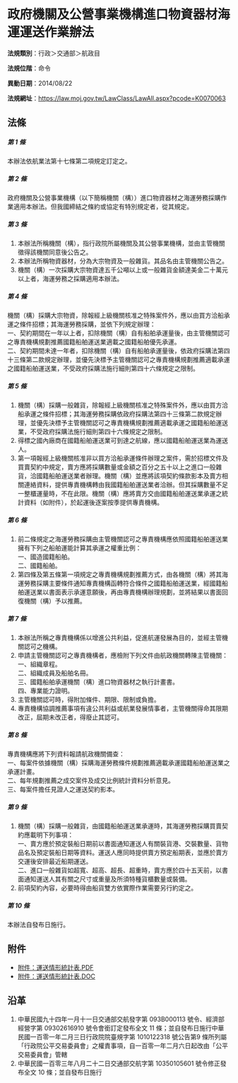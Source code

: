 # 政府機關及公營事業機構進口物資器材海運運送作業辦法




**法規類別**：行政＞交通部＞航政目

**法規位階**：命令

**異動日期**：2014/08/22  

**法規網址**：https://law.moj.gov.tw/LawClass/LawAll.aspx?pcode=K0070063



## 法條
##### 第 1 條
本辦法依航業法第十七條第二項規定訂定之。

##### 第 2 條
政府機關及公營事業機構（以下簡稱機關（構））進口物資器材之海運勞務採購作業適用本辦法。但我國締結之條約或協定有特別規定者，從其規定。

##### 第 3 條
1. 本辦法所稱機關（構），指行政院所屬機關及其公營事業機構，並由主管機關徵得該機關同意後公告之。
1. 本辦法所稱物資器材，分為大宗物資及一般雜貨。其品名由主管機關公告之。
1. 機關（構）一次採購大宗物資達五千公噸以上或一般雜貨金額達美金二十萬元以上者，海運勞務之採購適用本辦法。

##### 第 4 條
機關（構）採購大宗物資，除報經上級機關核准之特殊案件外，應以由買方洽船承運之條件招標；其海運勞務採購，並依下列規定辦理：  
一、契約期間在一年以上者，扣除機關（構）自有船舶承運量後，由主管機關認可之專責機構規劃推薦國籍船舶運送業適載之國籍船舶優先承運。  
二、契約期間未達一年者，扣除機關（構）自有船舶承運量後，依政府採購法第四十三條第二款規定辦理，並優先決標予主管機關認可之專責機構規劃推薦適載承運之國籍船舶運送業，不受政府採購法施行細則第四十六條規定之限制。

##### 第 5 條
1. 機關（構）採購一般雜貨，除報經上級機關核准之特殊案件外，應以由買方洽船承運之條件招標；其海運勞務採購依政府採購法第四十三條第二款規定辦理，並優先決標予主管機關認可之專責機構規劃推薦適載承運之國籍船舶運送業，不受政府採購法施行細則第四十六條規定之限制。
1. 得標之國內廠商在國籍船舶運送業可到達之航線，應以國籍船舶運送業為運送人。
1. 第一項報經上級機關核准非以買方洽船承運條件辦理之案件，需於招標文件及買賣契約中規定，賣方應將採購數量或金額之百分之五十以上之進口一般雜貨，洽國籍船舶運送業者辦理。機關（構）並應將該項契約條款影本及賣方相關連絡資料，提供專責機構轉由我國籍船舶運送業者洽辦。但其採購數量不足一整櫃運量時，不在此限。機關（構）應將賣方交由國籍船舶運送業承運之統計資料（如附件），於起運後逐案按季提供專責機構。

##### 第 6 條
1. 前二條規定之海運勞務採購由主管機關認可之專責機構應依照國籍船舶運送業擁有下列之船舶運能計算其承運之權重比例：  
一、國造國籍船舶。  
二、國籍船舶。
1. 第四條及第五條第一項規定之專責機構規劃推薦方式，由各機關（構）將其海運勞務採購主要條件通知專責機構函轉符合條件之國籍船舶運送業，經國籍船舶運送業以書面表示承運意願後，再由專責機構辦理規劃，並將結果以書面回復機關（構）予以推薦。

##### 第 7 條
1. 本辦法所稱之專責機構係以增進公共利益，促進航運發展為目的，並經主管機關認可之機構。
1. 申請主管機關認可之專責機構者，應檢附下列文件由航政機關轉陳主管機關：  
一、組織章程。  
二、組織成員及船舶名冊。  
三、國籍船舶承運機關（構）進口物資器材之執行計畫書。  
四、專業能力證明。
1. 主管機關認可時，得附加條件、期限、限制或負擔。
1. 專責機構協調推薦事項有違公共利益或航業發展情事者，主管機關得命其限期改正，屆期未改正者，得廢止其認可。

##### 第 8 條
專責機構應將下列資料報請航政機關備查：  
一、每案件依據機關（構）採購海運勞務條件規劃推薦適載承運國籍船舶運送業之承運計畫。  
二、每年規劃推薦之成交案件及成交比例統計資料分析意見。  
三、每案件擔任見證人之運送契約影本。

##### 第 9 條
1. 機關（構）採購一般雜貨，由國籍船舶運送業承運時，其海運勞務採購買賣契約應載明下列事項：  
一、賣方應於預定裝船日期前以書面通知運送人有關裝貨港、交裝數量、貨物品名及預定裝船日期等資料。運送人應同時提供賣方預定船期表，並應於賣方交運後安排最近船期運送。  
二、進口一般雜貨如超寬、超高、超長、超重時，賣方應於四十五天前，以書面通知運送人其有關之尺寸或重量及所須特種貨櫃數量或裝備。
1. 前項契約內容，必要時得由船貨雙方依實際作業需要另行約定之。

##### 第 10 條
本辦法自發布日施行。
## 附件
* [附件：運送情形統計表.PDF](https://law.moj.gov.tw/LawClass/LawGetFile.ashx?FileId=0000235986)
* [附件：運送情形統計表.DOC](https://law.moj.gov.tw/LawClass/LawGetFile.ashx?FileId=0000149258)
## 沿革
1. 中華民國九十四年一月十一日交通部交航發字第 093B000113 號令、經濟部經營字第 09302616910  號令會銜訂定發布全文 11 條；並自發布日施行中華民國一百零一年二月三日行政院院臺規字第 1010122318 號公告第9 條所列屬「行政院公平交易委員會」之權責事項，自一百零一年二月六日起改由「公平交易委員會」管轄
1. 中華民國一百零三年八月二十二日交通部交航字第 10350105601  號令修正發布全文 10 條；並自發布日施行
